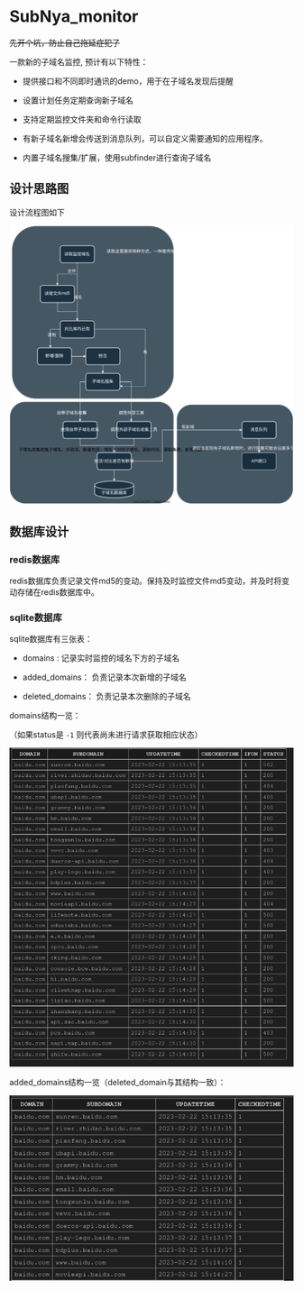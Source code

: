 # SubNya_monitor

~~先开个坑，防止自己拖延症犯了~~

一款新的子域名监控, 预计有以下特性：

- 提供接口和不同即时通讯的demo，用于在子域名发现后提醒

- 设置计划任务定期查询新子域名

- 支持定期监控文件夹和命令行读取

- 有新子域名新增会传送到消息队列，可以自定义需要通知的应用程序。

- 内置子域名搜集/扩展，使用subfinder进行查询子域名



## 设计思路图

设计流程图如下

![](assets/90c0bb232050bd82675fb499b2616e333570c168.svg)



## 数据库设计

### redis数据库

redis数据库负责记录文件md5的变动。保持及时监控文件md5变动，并及时将变动存储在redis数据库中。

### sqlite数据库

sqlite数据库有三张表：

- domains : 记录实时监控的域名下方的子域名

- added_domains： 负责记录本次新增的子域名

- deleted_domains： 负责记录本次删除的子域名



domains结构一览：

（如果status是 `-1` 则代表尚未进行请求获取相应状态）

![](assets/2023-02-22-15-17-49-image.png)

added_domains结构一览（deleted_domain与其结构一致）：

![](assets/2023-02-22-15-18-37-image.png)


